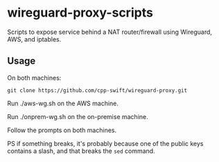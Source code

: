 # wireguard-proxy-scripts
Scripts to expose service behind a NAT router/firewall using Wireguard, AWS, and iptables.

## Usage
On both machines:

```
git clone https://github.com/cpp-swift/wireguard-proxy.git
```

Run ./aws-wg.sh on the AWS machine.

Run ./onprem-wg.sh on the on-premise machine.

Follow the prompts on both machines.

PS if something breaks, it's probably because one of the public keys contains a slash, and that breaks the `sed` command.